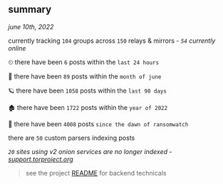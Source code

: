 
## summary
_june 10th, 2022_

currently tracking `104` groups across `150` relays & mirrors - _`54` currently online_

⏲ there have been `6` posts within the `last 24 hours`

🦈 there have been `89` posts within the `month of june`

🪐 there have been `1058` posts within the `last 90 days`

🏚 there have been `1722` posts within the `year of 2022`

🦕 there have been `4008` posts `since the dawn of ransomwatch`

there are `50` custom parsers indexing posts

_`20` sites using v2 onion services are no longer indexed - [support.torproject.org](https://support.torproject.org/onionservices/v2-deprecation/)_

> see the project [README](https://github.com/joshhighet/ransomwatch#ransomwatch--) for backend technicals
